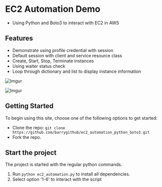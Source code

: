 # EC2 Automation Demo
* Using Python and Boto3 to interact with EC2 in AWS

## Features
* Demonstrate using profile credential with session
* Default session with client and service resource class  
* Create, Start, Stop, Terminate instances
* Using waiter status check
* Loop through dictionary and list to display instance information

![Imgur](https://i.imgur.com/NvRIVOs.png)

![Imgur](https://i.imgur.com/h6N0V04.png)

## Getting Started
To begin using this site, choose one of the following options to get started:
* Clone the repo: `git clone https://github.com/barrygithub/ec2_automation_python_boto3.git`
* Fork the repo.

## Start the project
The project is started with the regular python commands.

1. Run `python ec2_automation.py` to install all dependencies.
2. Select option '1-6' to interact with the script



